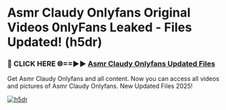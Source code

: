 # Asmr Claudy Onlyfans Original Videos 0nlyFans Leaked - Files Updated! (h5dr)

<h3>🔴 CLICK HERE 🌐==►► <a href="https://tinyurl.com/2jnfzry5" rel="nofollow">Asmr Claudy Onlyfans Updated Files</a></h3>

Get Asmr Claudy Onlyfans and all content. Now you can access all videos and pictures of Asmr Claudy Onlyfans. New Updated Files 2025!

[![h5dr](https://i.imgur.com/GyGTBgg.gif)](https://tinyurl.com/2jnfzry5)
